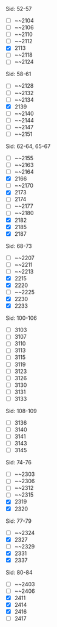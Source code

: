 Sid: 52-57
- [ ] ~~2104
- [ ] ~~2106
- [ ] ~~2110
- [ ] ~~2112
- [x] 2113
- [ ] ~~2118
- [ ] ~~2124

Sid: 58-61
- [ ] ~~2128
- [ ] ~~2132
- [ ] ~~2134
- [x] 2139
- [ ] ~~2140
- [ ] ~~2144
- [ ] ~~2147
- [ ] ~~2151

Sid: 62-64, 65-67
- [ ] ~~2155
- [ ] ~~2163
- [ ] ~~2164
- [x] 2166
- [ ] ~~2170
- [x] 2173
- [ ] 2174
- [ ] ~~2177
- [ ] ~~2180
- [x] 2182
- [x] 2185
- [x] 2187

Sid: 68-73
- [ ] ~~2207
- [ ] ~~2211
- [ ] ~~2213
- [x] 2215
- [x] 2220
- [ ] ~~2225
- [x] 2230
- [x] 2233

Sid: 100-106
- [ ] 3103
- [ ] 3107
- [ ] 3110
- [ ] 3113
- [ ] 3115
- [ ] 3119
- [ ] 3123
- [ ] 3126
- [ ] 3130
- [ ] 3131
- [ ] 3133

Sid: 108-109
- [ ] 3136
- [ ] 3140
- [ ] 3141
- [ ] 3143
- [ ] 3145

Sid: 74-76
- [ ] ~~2303
- [ ] ~~2306
- [ ] ~~2312
- [ ] ~~2315
- [x] 2319
- [x] 2320

Sid: 77-79
- [ ]  ~~2324
- [x] 2327
- [ ] ~~2329
- [x] 2331
- [x] 2337

Sid: 80-84
- [ ] ~~2403
- [ ] ~~2406
- [x] 2411
- [x] 2414
- [x] 2416
- [ ] 2417